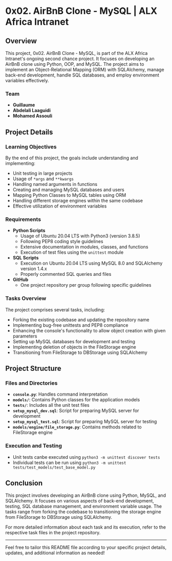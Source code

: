 
# 0x02. AirBnB Clone - MySQL | ALX Africa Intranet

## Overview

This project, 0x02. AirBnB Clone - MySQL, is part of the ALX Africa Intranet's ongoing second chance project. It focuses on developing an AirBnB clone using Python, OOP, and MySQL. The project aims to implement an Object-Relational Mapping (ORM) with SQLAlchemy, manage back-end development, handle SQL databases, and employ environment variables effectively.

### Team
- **Guillaume**
- **Abdelali Laaguidi**
- **Mohamed Assouli**

## Project Details

### Learning Objectives
By the end of this project, the goals include understanding and implementing:
- Unit testing in large projects
- Usage of `*args` and `**kwargs`
- Handling named arguments in functions
- Creating and managing MySQL databases and users
- Mapping Python Classes to MySQL tables using ORM
- Handling different storage engines within the same codebase
- Effective utilization of environment variables

### Requirements
- **Python Scripts**
  - Usage of Ubuntu 20.04 LTS with Python3 (version 3.8.5)
  - Following PEP8 coding style guidelines
  - Extensive documentation in modules, classes, and functions
  - Execution of test files using the `unittest` module
- **SQL Scripts**
  - Execution on Ubuntu 20.04 LTS using MySQL 8.0 and SQLAlchemy version 1.4.x
  - Properly commented SQL queries and files
- **GitHub**
  - One project repository per group following specific guidelines

### Tasks Overview
The project comprises several tasks, including:
- Forking the existing codebase and updating the repository name
- Implementing bug-free unittests and PEP8 compliance
- Enhancing the console's functionality to allow object creation with given parameters
- Setting up MySQL databases for development and testing
- Implementing deletion of objects in the FileStorage engine
- Transitioning from FileStorage to DBStorage using SQLAlchemy

## Project Structure

### Files and Directories
- **`console.py`**: Handles command interpretation
- **`models/`**: Contains Python classes for the application models
- **`tests/`**: Includes all the unit test files
- **`setup_mysql_dev.sql`**: Script for preparing MySQL server for development
- **`setup_mysql_test.sql`**: Script for preparing MySQL server for testing
- **`models/engine/file_storage.py`**: Contains methods related to FileStorage engine

### Execution and Testing
- Unit tests canbe executed using `python3 -m unittest discover tests`
- Individual tests can be run using `python3 -m unittest tests/test_models/test_base_model.py`

## Conclusion

This project involves developing an AirBnB clone using Python, MySQL, and SQLAlchemy. It focuses on various aspects of back-end development, testing, SQL database management, and environment variable usage. The tasks range from forking the codebase to transitioning the storage engine from FileStorage to DBStorage using SQLAlchemy.

For more detailed information about each task and its execution, refer to the respective task files in the project repository.

---

Feel free to tailor this README file according to your specific project details, updates, and additional information as needed!
